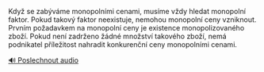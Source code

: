
Když se zabýváme monopolními cenami, musíme vždy hledat monopolní faktor. Pokud takový faktor neexistuje, nemohou monopolní ceny vzniknout. Prvním požadavkem na monopolní ceny je existence monopolizovaného zboží. Pokud není zadrženo žádné množství takového zboží, nemá podnikatel příležitost nahradit konkurenční ceny monopolními cenami.

[🔊 Poslechnout audio](/data/7-paragraphs/audio/chapter_65/para_004-Kdy-se-zabvme-monopolnmi-cenami-musme-vdy-h.mp3)

